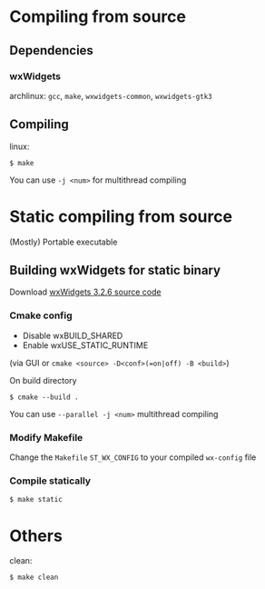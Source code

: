 # Compiling from source

## Dependencies

### wxWidgets

archlinux:
  `gcc`,
  `make`,
  `wxwidgets-common`,
  `wxwidgets-gtk3`

## Compiling

linux:
```
$ make
```
You can use `-j <num>` for multithread compiling


# Static compiling from source
(Mostly) Portable executable

## Building wxWidgets for static binary

Download [wxWidgets 3.2.6 source code](https://github.com/wxWidgets/wxWidgets/releases/tag/v3.2.6)

### Cmake config
- Disable wxBUILD_SHARED
- Enable wxUSE_STATIC_RUNTIME

(via GUI or 
  `cmake <source> -D<conf>(=on|off) -B <build>`)

On build directory
```
$ cmake --build .
```
You can use `--parallel -j <num>` multithread compiling

### Modify Makefile
Change the `Makefile` `ST_WX_CONFIG` to your compiled
`wx-config` file

### Compile statically
```
$ make static
```


# Others

clean:
```
$ make clean
```